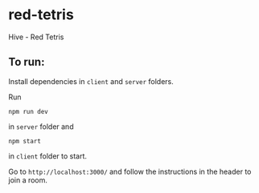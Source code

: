 # red-tetris
Hive - Red Tetris

## To run:

Install dependencies in `client` and `server` folders.

Run 
```
npm run dev
```

in `server` folder and

```
npm start
```

in `client` folder to start.

Go to `http://localhost:3000/` and follow the instructions in the header to join a room.
